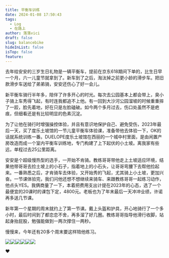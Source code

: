 ```yaml
---
title: 平衡车训练
date: 2024-01-08 17:50:43
tags:
  - Log
  - 在路上
author: 落落vici
draft: false
slug: balancebike
hideInList: false
isTop: false
feature:
---
```

去年给安安的三岁生日礼物是一辆平衡车，提前在京东618期间下单的，比生日早一个月，六一儿童节就拿到了。新车到了之后，淘汰掉之前更小龄的滑步车。把旧款滑步车送给了弟弟骑，安安还伤心了好一会儿。

新平衡车骑行半年多，陪伴了许多开心的时光。每次去公园基本上都会带上，臭小子骑上车秀得飞起，有时连我都追不上他。有一回到大沙河公园溜坡的时候重重摔了一跤，脸先着地，好在只是左脸磕破。如今两个多月过去，伤口处虽然不是疤痕，但细看还是有比较明显的色素沉淀。

为了让他在骑行时增强操控体验，并且有意识地保护自己、避免受伤，2023年最后一天，买了度乐土坡馆的一节儿童平衡车体验课，准备带他去体验一下，OK的话就系统训练一番。DUELOPE度乐土坡馆在西丽的一个城中村里面，是由闲置产房改造而成一个室内平衡车训练地，专门构建了上下起伏的小土坡。离我家有些远，单程过去25公里距离。

安安是个超级慢热型的选手，一开始不肯骑。教练哥哥带他走上土坡适应环境，结果他带哥哥去捡土坡上的小石子，指着地上的小石头，让哥哥弯腰下去帮他捡起来。一番熟悉之后，才肯骑车去体验，又开始秀的飞起，尤其骑上小土坡，更加兴奋。一节课体验完，我们问他还想不想继续来骑车、来跟教练哥哥一起练习动作，他点头YES。我俩商量了一下，本着把费用支出计提在2023年的心态，选了一个最便宜的20课时的课包下定，4800元。老板也为了年末最后一天冲冲业绩，许诺再多送几节课。

新年第一个星期的周末就约上了第一节课。戴上头盔和护具，开心地骑行了一个多小时，最后时间到了都恋恋不舍，再多溜了好几圈。教练哥哥指导他滑行收脚，站起身抬屁股，勉强能做到一两次撑住一两秒。

慢慢来，今年还有20多个周末要这样陪他练习。

<gallery>![](https://img.hux.ink/image/2024/01/202401081741046.jpg)![](https://img.hux.ink/image/2024/01/202401081741047.jpg)![](https://img.hux.ink/image/2024/01/202401081741049.jpg)![](https://img.hux.ink/image/2024/01/202401081741050.jpg)![](https://img.hux.ink/image/2024/01/202401081741051.jpg)![](https://img.hux.ink/image/2024/01/202401081741052.jpg)<gallery>

❤